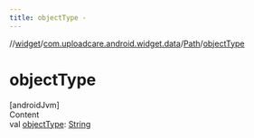 ```yaml
---
title: objectType -
---
```

//[widget](../../index.md)/[com.uploadcare.android.widget.data](../index.md)/[Path](index.md)/[objectType](object-type.md)



# objectType  
[androidJvm]  
Content  
val [objectType](object-type.md): [String](https://kotlinlang.org/api/latest/jvm/stdlib/kotlin/-string/index.html)  



